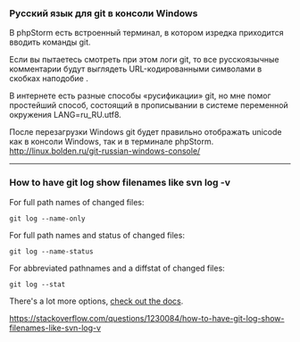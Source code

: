### Русский язык для git в консоли Windows
В phpStorm есть встроенный терминал, в котором изредка приходится вводить команды git.

Если вы пытаетесь смотреть при этом логи git, то все русскоязычные комментарии будут выглядеть URL-кодированными символами в скобках наподобие  <C8><ED><E8><F6><E8><E0><EB><E8><E7><E0><F6><E8><FF> <EF><F0><EE><E5><EA><F2><E0>.

В интернете есть разные способы «русификации» git, но мне помог простейший способ, состоящий в прописывании в системе переменной окружения LANG=ru_RU.utf8.

После перезагрузки Windows git будет правильно отображать unicode как в консоли Windows, так и в терминале phpStorm.  
http://linux.bolden.ru/git-russian-windows-console/

---
### How to have git log show filenames like svn log -v

For full path names of changed files:

`git log --name-only`

For full path names and status of changed files:

`git log --name-status`

For abbreviated pathnames and a diffstat of changed files:

`git log --stat`

There's a lot more options, [check out the docs](https://git-scm.com/docs/git-log).

https://stackoverflow.com/questions/1230084/how-to-have-git-log-show-filenames-like-svn-log-v
